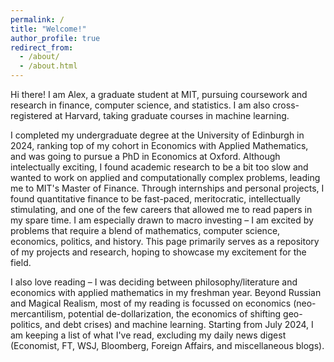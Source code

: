 ```yaml
---
permalink: /
title: "Welcome!"
author_profile: true
redirect_from: 
  - /about/
  - /about.html
---
```


Hi there! I am Alex, a graduate student at MIT, pursuing coursework and research in finance, computer science, and statistics. I am also cross-registered at Harvard, taking graduate courses in machine learning. 

I completed my undergraduate degree at the University of Edinburgh in 2024, ranking top of my cohort in Economics with Applied Mathematics, and was going to pursue a PhD in Economics at Oxford. Although intelectually exciting, I found academic research to be a bit too slow and wanted to work on applied and computationally complex problems, leading me to MIT's Master of Finance. Through internships and personal projects, I found quantitative finance to be fast-paced, meritocratic, intellectually stimulating, and one of the few careers that allowed me to read papers in my spare time. I am especially drawn to macro investing – I am excited by problems that require a blend of mathematics, computer science, economics, politics, and history. This page primarily serves as a repository of my projects and research, hoping to showcase my excitement for the field. 

I also love reading – I was deciding between philosophy/literature and economics with applied mathematics in my freshman year. Beyond Russian and Magical Realism, most of my reading is focussed on economics (neo-mercantilism, potential de-dollarization, the economics of shifting geo-politics, and debt crises) and machine learning. Starting from July 2024, I am keeping a list of what I've read, excluding my daily news digest (Economist, FT, WSJ, Bloomberg, Foreign Affairs, and miscellaneous blogs).
